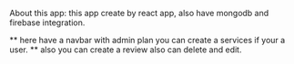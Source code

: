 About this app: 
this app create by react app, also have mongodb and firebase integration. 

** here have a navbar with admin plan you can create a services if your a user.
** also you can create a review also can delete and edit. 
